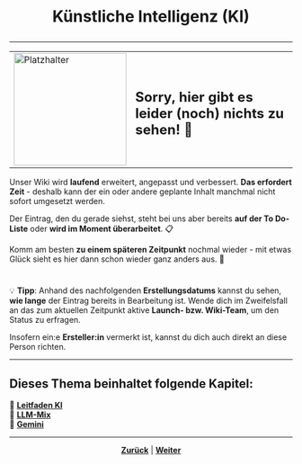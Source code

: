 # <p align="center">Künstliche Intelligenz (KI)</p>

<!-- Einleitung + Kapitelübersicht -->

---

<div align="center">
  <table>
    <tr>
      <td>
        <img src="https://github.com/user-attachments/assets/69b70f12-916c-4167-8920-c6055f5903d5" alt="Platzhalter" width="200">
      </td>
      <td>
        <h2>Sorry, hier gibt es leider (noch) nichts zu sehen! 👀</h2>
      </td>
    </tr>
  </table>
</div>

Unser Wiki wird **laufend** erweitert, angepasst und verbessert. **Das erfordert Zeit** - deshalb kann der ein oder andere geplante Inhalt manchmal nicht sofort umgesetzt werden.

Der Eintrag, den du gerade siehst, steht bei uns aber bereits **auf der To Do-Liste** oder **wird im Moment überarbeitet**. 📋

Komm am besten **zu einem späteren Zeitpunkt** nochmal wieder - mit etwas Glück sieht es hier dann schon wieder ganz anders aus. 🚀

#

💡 **Tipp**: Anhand des nachfolgenden **Erstellungsdatums** kannst du sehen, **wie lange** der Eintrag bereits in Bearbeitung ist. Wende dich im Zweifelsfall an das zum aktuellen Zeitpunkt aktive **Launch- bzw. Wiki-Team**, um den Status zu erfragen.

Insofern ein:e **Ersteller:in** vermerkt ist, kannst du dich auch direkt an diese Person richten.

---

**Dieses Thema beinhaltet folgende Kapitel:**
---

🔹 [**Leitfaden KI**](/docs/04-tools/06-ki/01-leitfaden/README.md) </br>
🔹 [**LLM-Mix**](/docs/04-tools/06-ki/02-llm-mlx/README.md) </br>
🔹 [**Gemini**](/docs/04-tools/06-ki/03-gemini/README.md) </br>

---

<p align="center">
<a href="/docs/04-tools/06-launchpad/03-videos/README.md"><strong>Zurück</strong></a> | 
<a href="/docs/04-tools/07-ki/01-leitfaden/README.md"><strong>Weiter</strong></a>
</p>
